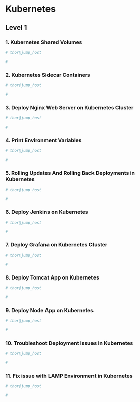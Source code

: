 # Kubernetes

## Level 1

### 1. Kubernetes Shared Volumes

```bash
# thor@jump_host

```

```yaml
# 

```



### 2. Kubernetes Sidecar Containers

```bash
# thor@jump_host

```

```yaml
# 

```



### 3. Deploy Nginx Web Server on Kubernetes Cluster

```bash
# thor@jump_host

```

```yaml
# 

```



### 4. Print Environment Variables

```bash
# thor@jump_host

```

```yaml
# 

```



### 5. Rolling Updates And Rolling Back Deployments in Kubernetes

```bash
# thor@jump_host

```

```yaml
# 

```



### 6. Deploy Jenkins on Kubernetes

```bash
# thor@jump_host

```

```yaml
# 

```



### 7. Deploy Grafana on Kubernetes Cluster

```bash
# thor@jump_host

```

```yaml
# 

```



### 8. Deploy Tomcat App on Kubernetes

```bash
# thor@jump_host

```

```yaml
# 

```



### 9. Deploy Node App on Kubernetes

```bash
# thor@jump_host

```

```yaml
# 

```



### 10. Troubleshoot Deployment issues in Kubernetes

```bash
# thor@jump_host

```

```yaml
# 

```



### 11. Fix issue with LAMP Environment in Kubernetes

```bash
# thor@jump_host

```

```yaml
# 

```

